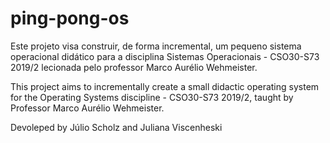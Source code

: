 # ping-pong-os
Este projeto visa construir, de forma incremental, um pequeno sistema operacional didático para a disciplina Sistemas Operacionais - CSO30-S73 2019/2 lecionada pelo professor Marco Aurélio Wehmeister. 

This project aims to incrementally create a small didactic operating system for the Operating Systems discipline - CSO30-S73 2019/2, taught by Professor Marco Aurélio Wehmeister.

Devoleped by Júlio Scholz and Juliana Viscenheski

